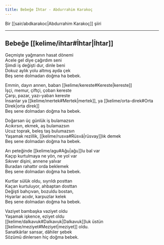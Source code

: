 ```yaml
---
title: Bebeğe İhtar - Abdurrahim Karakoç
---
```


Bir [[sair/abdkarakoc|Abdurrahim Karakoç]] şiiri

---

## Bebeğe [[kelime/ihtar#İhtar|İhtar]]
Geçmişte yağmanın hasat dönemi  
Acele gel diye çağırdım seni  
Şimdi iş değişti dur, dinle beni  
Dokuz aylık yolu altmış ayda çek  
Beş sene dolmadan doğma ha bebek.

Emmin, dayın annen, baban [[kelime/kereste#Kereste|kereste]]  
İşçi, memur, çiftçi, çoban kereste  
Çarşı, pazar, yazı-yaban kereste  
İnsanlar ya [[kelime/mertek#Mertek|mertek]], ya [[kelime/orta-direk#Orta Direk|orta direk]]  
Beş sene dolmadan doğma ha bebek.

Doğarsan üç günlük iş bulamazsın  
Acıkırsın, ekmek, aş bulamazsın  
Ucuz toprak, beleş taş bulumazsın  
Yaşamak rezillik, [[kelime/rusva#Rüsvâ|rüsvay]]lık demek  
Beş sene dolmadan doğma ha bebek.

Arı peteğinde [[kelime/agu#Ağu|ağu]]lu bal var  
Kaçıp kurtulmaya ne yön, ne yol var  
Sıkıver dişini, annene yalvar  
Buradan rahattır orda beklemek  
Beş sene dolmadan doğma ha bebek.

Kurtlar sülük oldu, sıyrıldı posttan  
Kaçan kurtuluyor, ahbaptan dosttan  
Değişti bahçıvan, bozuldu bostan,  
Hıyarlar acıdır, karpuzlar kelek  
Beş sene dolmadan doğma ha bebek.

Vaziyet bambaşka vaziyet oldu  
Yaşamak işkence, eziyet oldu  
[[kelime/dalkavuk#Dalkavuk|Dalkavuk]]luk üstün [[kelime/meziyet#Meziyet|meziyet]] oldu.  
Sanatkârlar sansar, dâhiler şebek  
Sözümü dinlersen hiç doğma bebek.